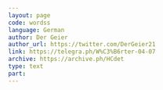 ```yaml
---
layout: page
code: wordss
language: German
author: Der Geier
author_url: https://twitter.com/DerGeier21
link: https://telegra.ph/W%C3%B6rter-04-07
archive: https://archive.ph/HCdet
type: text
part: 
---
```

